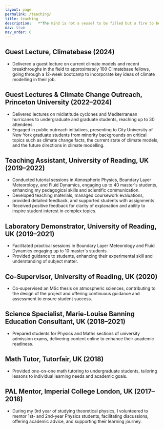 ```yaml
---
layout: page
permalink: /teaching/
title: teaching
description:   *"The mind is not a vessel to be filled but a fire to be kindled."* - Plutarch
nav: true
nav_order: 6
---
```


## Guest Lecture, Climatebase (2024)
- Delivered a guest lecture on current climate models and recent breakthroughs in the field to approximately 100 Climatebase fellows, going through a 12-week bootcamp to incorporate key ideas of climate modelling in their job.

## Guest Lectures & Climate Change Outreach, Princeton University (2022–2024)
- Delivered lectures on midlatitude cyclones and Mediterranean hurricanes to undergraduate and graduate students, reaching up to 30 attendees.
- Engaged in public outreach initiatives, presenting to City University of New York graduate students from minority backgrounds on critical topics such as climate change facts, the current state of climate models, and the future directions in climate modelling.

## Teaching Assistant, University of Reading, UK (2019–2022)
- Conducted tutorial sessions in Atmospheric Physics, Boundary Layer Meteorology, and Fluid Dynamics, engaging up to 40 master's students, enhancing my pedagogical skills and scientific communication.
- Developed teaching materials, managed coursework evaluations, provided detailed feedback, and supported students with assignments.
- Received positive feedback for clarity of explanation and ability to inspire student interest in complex topics.

## Laboratory Demonstrator, University of Reading, UK (2019–2021)
- Facilitated practical sessions in Boundary Layer Meteorology and Fluid Dynamics engaging up to 10 master's students.
- Provided guidance to students, enhancing their experimental skill and understanding of subject matter.

## Co-Supervisor, University of Reading, UK (2020)
- Co-supervised an MSc thesis on atmospheric sciences, contributing to the design of the project and offering continuous guidance and assessment to ensure student success.

## Science Specialist, Marie-Louise Banning Education Consultant, UK (2018–2021)
- Prepared students for Physics and Maths sections of university admission exams, delivering content online to enhance their academic readiness.

## Math Tutor, Tutorfair, UK (2018)
- Provided one-on-one math tutoring to undergraduate students, tailoring lessons to individual learning needs and academic goals.

## PAL Mentor, Imperial College London, UK (2017–2018)
- During my 3rd year of studying theoretical physics, I volunteered to mentor 1st- and 2nd-year Physics students, facilitating discussions, offering academic advice, and supporting their learning journey.

